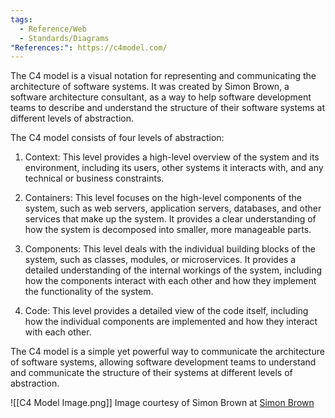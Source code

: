 ```yaml
---
tags:
  - Reference/Web
  - Standards/Diagrams
"References:": https://c4model.com/
---
```




The C4 model is a visual notation for representing and communicating the architecture of software systems. It was created by Simon Brown, a software architecture consultant, as a way to help software development teams to describe and understand the structure of their software systems at different levels of abstraction.

The C4 model consists of four levels of abstraction:

1.  Context: This level provides a high-level overview of the system and its environment, including its users, other systems it interacts with, and any technical or business constraints.
    
2.  Containers: This level focuses on the high-level components of the system, such as web servers, application servers, databases, and other services that make up the system. It provides a clear understanding of how the system is decomposed into smaller, more manageable parts.
    
3.  Components: This level deals with the individual building blocks of the system, such as classes, modules, or microservices. It provides a detailed understanding of the internal workings of the system, including how the components interact with each other and how they implement the functionality of the system.
    
4.  Code: This level provides a detailed view of the code itself, including how the individual components are implemented and how they interact with each other.
    

The C4 model is a simple yet powerful way to communicate the architecture of software systems, allowing software development teams to understand and communicate the structure of their systems at different levels of abstraction.


![[C4 Model Image.png]]
Image courtesy of Simon Brown at [Simon Brown](https://simonbrown.je/)
